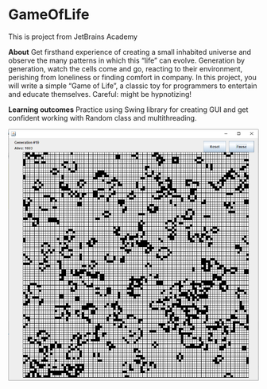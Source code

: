 # GameOfLife  
This is project from JetBrains Academy

**About**
Get firsthand experience of creating a small inhabited universe and observe the many patterns in which this “life” can evolve. 
Generation by generation, watch the cells come and go, reacting to their environment, perishing from loneliness or finding comfort in company. 
In this project, you will write a simple “Game of Life”, a classic toy for programmers to entertain and educate themselves. 
Careful: might be hypnotizing!

**Learning outcomes**
Practice using Swing library for creating GUI and get confident working with Random class and multithreading.

![Screenshot](https://github.com/hungthanh95/GameOfLife/blob/master/GameOfLife.PNG)
